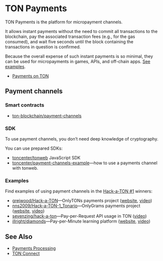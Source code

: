 # TON Payments

TON Payments is the platform for micropayment channels. 

It allows instant payments without the need to commit all transactions to the blockchain, pay the associated transaction fees (e.g., for the gas consumed), and wait five seconds until the block
containing the transactions in question is confirmed.

Because the overall expense of such instant payments is so minimal, they can be used for micropayments in games, APIs, and off-chain apps. [See examples](/develop/dapps/defi/ton-payments#examples).

* [Payments on TON](https://blog.ton.org/ton-payments)

## Payment channels

### Smart contracts

* [ton-blockchain/payment-channels](https://github.com/ton-blockchain/payment-channels)

### SDK

To use payment channels, you don’t need deep knowledge of cryptography.

You can use prepared SDKs:

* [toncenter/tonweb](https://github.com/toncenter/tonweb)  JavaScript SDK
* [toncenter/payment-channels-example](https://github.com/toncenter/payment-channels-example)—how to use a payments channel with tonweb.

### Examples

Find examples of using payment channels in the [Hack-a-TON #1](https://ton.org/hack-a-ton-1) winners:

* [grejwood/Hack-a-TON](https://github.com/Grejwood/Hack-a-TON)—OnlyTONs payments project ([website](https://main.d3puvu1kvbh8ti.amplifyapp.com/), [video](https://www.youtube.com/watch?v=38JpX1vRNTk))
* [nns2009/Hack-a-TON-1_Tonario](https://github.com/nns2009/Hack-a-TON-1_Tonario)—OnlyGrams payments project ([website](https://onlygrams.io/), [video](https://www.youtube.com/watch?v=gm5-FPWn1XM))
* [sevenzing/hack-a-ton](https://github.com/sevenzing/hack-a-ton)—Pay-per-Request API usage in TON ([video](https://www.youtube.com/watch?v=7lAnbyJdpOA&feature=youtu.be))
* [illright/diamonds](https://github.com/illright/diamonds)—Pay-per-Minute learning platform ([website](https://diamonds-ton.vercel.app/), [video](https://www.youtube.com/watch?v=g9wmdOjAv1s))


## See Also

* [Payments Processing](/develop/dapps/asset-processing)
* [TON Connect](/develop/dapps/ton-connect/overview) 
